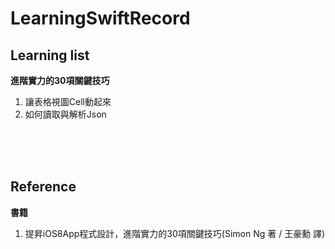 # LearningSwiftRecord

Learning list
--------------
**進階實力的30項關鍵技巧**

1. 讓表格視圖Cell動起來
2. 如何讀取與解析Json
 

<br />
<br />
<br / >


Reference
--------------
**書籍**

1. 提昇iOS8App程式設計，進階實力的30項關鍵技巧(Simon Ng 著 / 王豪勳 譯)








